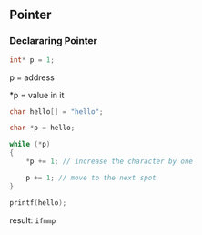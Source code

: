 ## Pointer

### Declararing Pointer

```c
int* p = 1;
```

p = address<br/>

\*p = value in it

```c
char hello[] = "hello";

char *p = hello;

while (*p)
{
    *p += 1; // increase the character by one

    p += 1; // move to the next spot
}

printf(hello);
```

result:
<code>ifmmp</code>
